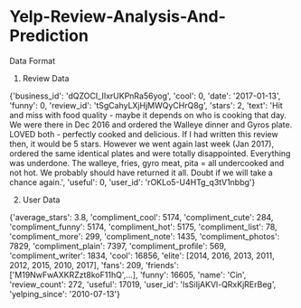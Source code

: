 # Yelp-Review-Analysis-And-Prediction


Data Format


1. Review Data

{'business_id': 'dQZOCI_IIxrUKPnRa56yog',
  'cool': 0,
  'date': '2017-01-13',
  'funny': 0,
  'review_id': 'tSgCahyLXjHjMWQyCHrQ8g',
  'stars': 2,
  'text': 'Hit and miss with food quality - maybe it depends on who is cooking that day.  We were there in Dec 2016 and ordered the Walleye dinner and Gyros plate.  LOVED both - perfectly cooked and delicious.  If I had written this review then, it would be 5 stars.  However we went again last week (Jan 2017), ordered the same identical plates and were totally disappointed.  Everything was underdone.  The walleye, fries, gyro meat, pita = all undercooked and not hot. We probably should have returned it all.  Doubt if we will take a chance again.',
  'useful': 0,
  'user_id': 'rOKLo5-U4HTg_q3tV1nbbg'}
  
  2. User Data
  
  {'average_stars': 3.8,
  'compliment_cool': 5174,
  'compliment_cute': 284,
  'compliment_funny': 5174,
  'compliment_hot': 5175,
  'compliment_list': 78,
  'compliment_more': 299,
  'compliment_note': 1435,
  'compliment_photos': 7829,
  'compliment_plain': 7397,
  'compliment_profile': 569,
  'compliment_writer': 1834,
  'cool': 16856,
  'elite': [2014, 2016, 2013, 2011, 2012, 2015, 2010, 2017],
  'fans': 209,
  'friends': ['M19NwFwAXKRZzt8koF11hQ',...],
   'funny': 16605,
  'name': 'Cin',
  'review_count': 272,
  'useful': 17019,
  'user_id': 'lsSiIjAKVl-QRxKjRErBeg',
  'yelping_since': '2010-07-13'}

